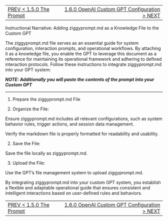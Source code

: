 <TABLE width="100%"><TR><TD align="left"><a href="‐-1.5.0-The-Prompt.md">PREV < 1.5.0 The Prompt</a></TD><TD align="right"><a href="‐-1.6.0-OpenAI-Custom-GPT-Configuration.md">1.6.0 OpenAI Custom GPT Configuration > NEXT</a></TD></TR></TABLE>

Instructional Narrative: Adding ziggyprompt.md as a Knowledge File to the Custom GPT

The ziggyprompt.md file serves as an essential guide for system configuration, interaction prompts, and operational workflows. By attaching it as a knowledge file, you enable the GPT to leverage this document as a reference for maintaining its operational framework and adhering to defined interaction protocols. Follow these instructions to integrate ziggyprompt.md into your GPT system:

_**NOTE: Additionally you will paste the contents of the prompt into your Custom GPT**_

---

1. Prepare the ziggyprompt.md File

1. Organize the File:

Ensure ziggyprompt.md includes all relevant configurations, such as system behavior rules, trigger actions, and session data management.

Verify the markdown file is properly formatted for readability and usability.



2. Save the File:

Save the file locally as ziggyprompt.md.


3. Upload the File:

Use the GPT’s file management system to upload ziggyprompt.md.


By integrating ziggyprompt.md into your custom GPT system, you establish a flexible and adaptable operational guide that ensures consistent and intelligent interactions based on user-defined rules and behaviors.







<TABLE width="100%"><TR><TD align="left"><a href="‐-1.5.0-The-Prompt.md">PREV < 1.5.0 The Prompt</a></TD><TD align="right"><a href="‐-1.6.0-OpenAI-Custom-GPT-Configuration.md">1.6.0 OpenAI Custom GPT Configuration > NEXT</a></TD></TR></TABLE>
